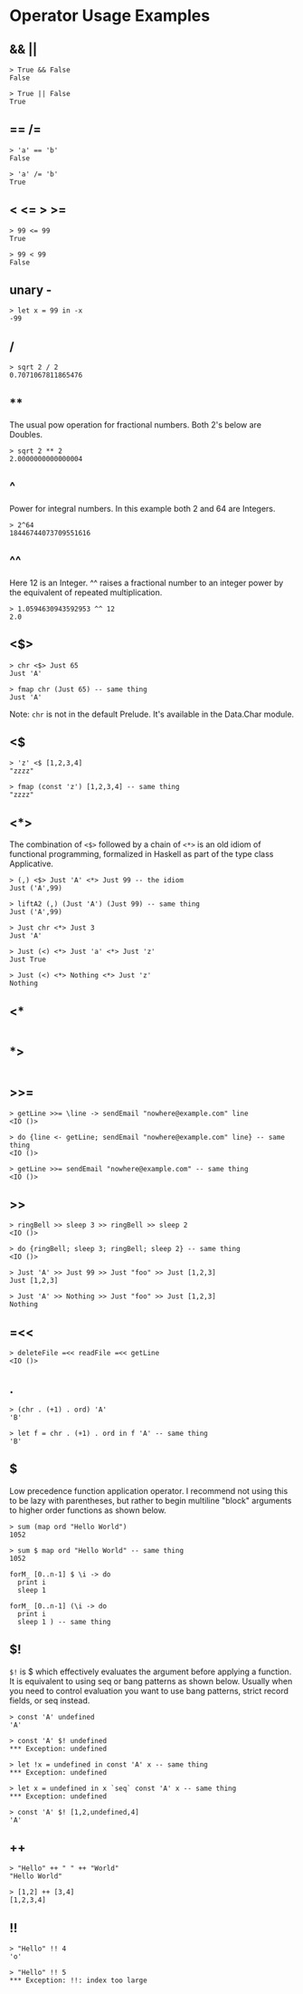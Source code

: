 # Operator Usage Examples

## && ||
```
> True && False
False

> True || False
True
```

## == /=

```
> 'a' == 'b'
False

> 'a' /= 'b'
True
```

## < <= > >=

```
> 99 <= 99
True

> 99 < 99
False
```

## unary -

```
> let x = 99 in -x
-99
```

## /

```
> sqrt 2 / 2
0.7071067811865476
```

## **

The usual pow operation for fractional numbers. Both 2's below are Doubles.

```
> sqrt 2 ** 2
2.0000000000000004
```

## ^

Power for integral numbers. In this example both 2 and 64 are Integers.

```
> 2^64
18446744073709551616
```

## ^^

Here 12 is an Integer. ^^ raises a fractional number to an integer power
by the equivalent of repeated multiplication.

```
> 1.0594630943592953 ^^ 12
2.0
```

## <$>

```
> chr <$> Just 65
Just 'A'

> fmap chr (Just 65) -- same thing
Just 'A'

```

Note: `chr` is not in the default Prelude. It's available in the Data.Char
module.

## <$

```
> 'z' <$ [1,2,3,4]
"zzzz"

> fmap (const 'z') [1,2,3,4] -- same thing
"zzzz"
```

## <*>

The combination of `<$>` followed by a chain of `<*>` is an old idiom
of functional programming, formalized in Haskell as part of the
type class Applicative.

```
> (,) <$> Just 'A' <*> Just 99 -- the idiom
Just ('A',99)

> liftA2 (,) (Just 'A') (Just 99) -- same thing
Just ('A',99)

> Just chr <*> Just 3
Just 'A'

> Just (<) <*> Just 'a' <*> Just 'z'
Just True

> Just (<) <*> Nothing <*> Just 'z'
Nothing
```

## <*

```
```

## *>

```
```

## >>=

```
> getLine >>= \line -> sendEmail "nowhere@example.com" line
<IO ()>

> do {line <- getLine; sendEmail "nowhere@example.com" line} -- same thing
<IO ()>

> getLine >>= sendEmail "nowhere@example.com" -- same thing
<IO ()>
```

## >>

```
> ringBell >> sleep 3 >> ringBell >> sleep 2
<IO ()>

> do {ringBell; sleep 3; ringBell; sleep 2} -- same thing
<IO ()>

> Just 'A' >> Just 99 >> Just "foo" >> Just [1,2,3]
Just [1,2,3]

> Just 'A' >> Nothing >> Just "foo" >> Just [1,2,3]
Nothing
```

## =<<

```
> deleteFile =<< readFile =<< getLine
<IO ()>
```

## .

```
> (chr . (+1) . ord) 'A'
'B'

> let f = chr . (+1) . ord in f 'A' -- same thing
'B'
```

## $

Low precedence function application operator. I recommend not using this to
be lazy with parentheses, but rather to begin multiline "block" arguments
to higher order functions as shown below.

```
> sum (map ord "Hello World")
1052

> sum $ map ord "Hello World" -- same thing
1052
```

```
forM_ [0..n-1] $ \i -> do
  print i
  sleep 1

forM_ [0..n-1] (\i -> do
  print i
  sleep 1 ) -- same thing
```

## $!

`$!` is $ which effectively evaluates the argument before applying a function.
It is equivalent to using seq or bang patterns as shown below. Usually when
you need to control evaluation you want to use bang patterns, strict record
fields, or seq instead.

```
> const 'A' undefined
'A'

> const 'A' $! undefined
*** Exception: undefined

> let !x = undefined in const 'A' x -- same thing
*** Exception: undefined

> let x = undefined in x `seq` const 'A' x -- same thing
*** Exception: undefined

> const 'A' $! [1,2,undefined,4]
'A'
```

## ++

```
> "Hello" ++ " " ++ "World"
"Hello World"

> [1,2] ++ [3,4]
[1,2,3,4]
```

## !!

```
> "Hello" !! 4
'o'

> "Hello" !! 5
*** Exception: !!: index too large
```
